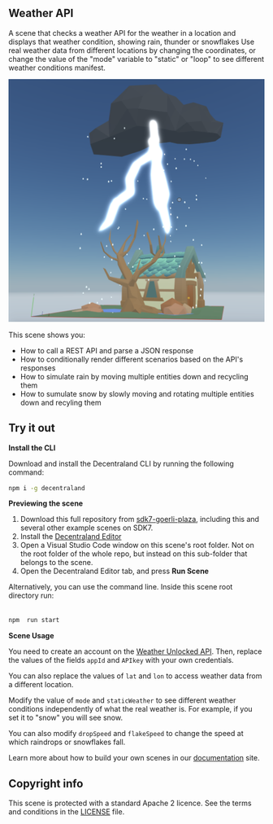 ## Weather API

A scene that checks a weather API for the weather in a location and displays that weather condition, showing rain, thunder or snowflakes
Use real weather data from different locations by changing the coordinates, or change the value of the "mode" variable to "static" or "loop" to see different weather conditions manifest.

![](screenshot/screenshot.png)

This scene shows you:

- How to call a REST API and parse a JSON response
- How to conditionally render different scenarios based on the API's responses
- How to simulate rain by moving multiple entities down and recycling them
- How to sumulate snow by slowly moving and rotating multiple entities down and recyling them


## Try it out

**Install the CLI**

Download and install the Decentraland CLI by running the following command:

```bash
npm i -g decentraland
```

**Previewing the scene**

 1.  Download this full repository from  [sdk7-goerli-plaza](https://github.com/decentraland/sdk7-goerli-plaza/tree/main), including this and several other example scenes on SDK7.
 2.  Install the  [Decentraland Editor](https://docs.decentraland.org/creator/development-guide/sdk7/editor/)
 3.  Open a Visual Studio Code window on this scene's root folder. Not on the root folder of the whole repo, but instead on this sub-folder that belongs to the scene.
 4.  Open the Decentraland Editor tab, and press  **Run Scene**

Alternatively, you can use the command line. Inside this scene root directory run:

```bash

npm  run start

```

**Scene Usage**

You need to create an account on the [Weather Unlocked API](http://www.weatherunlocked.com/products/weather-api/overview). Then, replace the values of the fields `appId` and `APIkey` with your own credentials.

You can also replace the values of `lat` and `lon` to access weather data from a different location.

Modify the value of `mode` and `staticWeather` to see different weather conditions independently of what the real weather is. For example, if you set it to "snow" you will see snow.

You can also modify `dropSpeed` and `flakeSpeed` to change the speed at which raindrops or snowflakes fall.


Learn more about how to build your own scenes in our [documentation](https://docs.decentraland.org/) site.


## Copyright info

This scene is protected with a standard Apache 2 licence. See the terms and conditions in the [LICENSE](/LICENSE) file.
